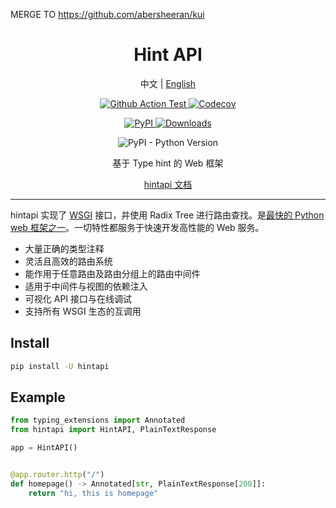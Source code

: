 MERGE TO https://github.com/abersheeran/kui

<div align="center">

<h1>Hint API</h1>

<p>
中文
|
<a href="https://github.com/abersheeran/hintapi/tree/master/README-en.md">English</a>
</p>

<p>
<a href="https://github.com/abersheeran/hintapi/actions?query=workflow%3ACI">
<img src="https://github.com/abersheeran/hintapi/workflows/CI/badge.svg" alt="Github Action Test" />
</a>

<a href="https://app.codecov.io/gh/abersheeran/hintapi/">
<img alt="Codecov" src="https://img.shields.io/codecov/c/github/abersheeran/hintapi">
</a>
</p>

<a href="https://pypi.org/project/hintapi/">
<img src="https://img.shields.io/pypi/v/hintapi" alt="PyPI" />
</a>

<a href="https://pepy.tech/project/hintapi">
<img src="https://static.pepy.tech/personalized-badge/hintapi?period=total&units=international_system&left_color=black&right_color=blue&left_text=PyPi-Downloads" alt="Downloads">
</a>
</p>

<p>
<img src="https://img.shields.io/pypi/pyversions/hintapi" alt="PyPI - Python Version" />
</p>

基于 Type hint 的 Web 框架

<a href="https://hintapi.aber.sh/stable/">hintapi 文档</a>

</div>

---

hintapi 实现了 [WSGI](http://wsgi.readthedocs.io/en/latest/) 接口，并使用 Radix Tree 进行路由查找。是[最快的 Python web 框架之一](https://github.com/the-benchmarker/web-frameworks)。一切特性都服务于快速开发高性能的 Web 服务。

- 大量正确的类型注释
- 灵活且高效的路由系统
- 能作用于任意路由及路由分组上的路由中间件
- 适用于中间件与视图的依赖注入
- 可视化 API 接口与在线调试
- 支持所有 WSGI 生态的互调用

## Install

```bash
pip install -U hintapi
```

## Example

```python
from typing_extensions import Annotated
from hintapi import HintAPI, PlainTextResponse

app = HintAPI()


@app.router.http("/")
def homepage() -> Annotated[str, PlainTextResponse[200]]:
    return "hi, this is homepage"
```
